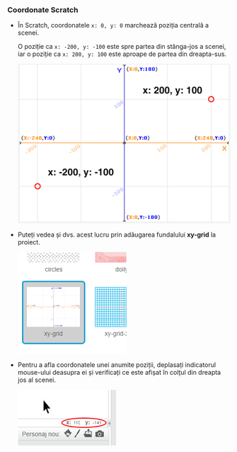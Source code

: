 ### Coordonate Scratch

+ În Scratch, coordonatele `x: 0, y: 0` marchează poziția centrală a scenei.
    
    O poziție ca `x: -200, y: -100` este spre partea din stânga-jos a scenei, iar o poziție ca `x: 200, y: 100` este aproape de partea din dreapta-sus.
    
    ![Coordonatele scenei](images/coordinates-stage.png)

+ Puteți vedea și dvs. acest lucru prin adăugarea fundalului **xy-grid** la proiect.
    
    ![Coordonatele scenei](images/coordinates-backdrop.png)

+ Pentru a afla coordonatele unei anumite poziții, deplasați indicatorul mouse-ului deasupra ei și verificați ce este afișat în colțul din dreapta jos al scenei.
    
    ![Afișarea coordonatelor](images/coordinates-xy-example.png)